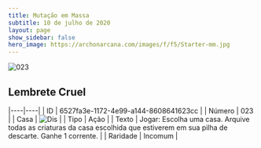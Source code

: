```yaml
---
title: Mutação em Massa
subtitle: 10 de julho de 2020
layout: page
show_sidebar: false
hero_image: https://archonarcana.com/images/f/f5/Starter-mm.jpg
---
```


![023](https://cdn.keyforgegame.com/media/card_front/pt/479_023_3W4J2VQ8873R_pt.png)

## Lembrete Cruel

|----|----|
| ID | 6527fa3e-1172-4e99-a144-8608641623cc |
| Número | 023 |
| Casa | ![Dis](https://archonarcana.com/images/thumb/e/e8/Dis.png/22px-Dis.png "Dis") |
| Tipo | Ação |
| Texto | Jogar: Escolha uma casa. Arquive todas as criaturas da casa escolhida que estiverem em sua pilha de descarte. Ganhe 1 corrente. |
| Raridade | Incomum |
